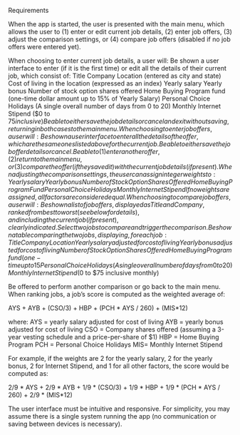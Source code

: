 Requirements

When the app is started, the user is presented with the main menu, which allows the user to (1) enter or edit current job details, (2) enter job offers, (3) adjust the comparison settings, or (4) compare job offers (disabled if no job offers were entered yet). 

When choosing to enter current job details, a user will:
Be shown a user interface to enter (if it is the first time) or edit all the details of their current job, which consist of:
Title
Company
Location (entered as city and state)
Cost of living in the location (expressed as an index)
Yearly salary 
Yearly bonus 
Number of stock option shares offered
Home Buying Program fund (one-time dollar amount up to 15% of Yearly Salary)
Personal Choice Holidays (A single overall number of days from 0 to 20)
Monthly Internet Stipend ($0 to $75 inclusive)
Be able to either save the job details or cancel and exit without saving, returning in both cases to the main menu.
When choosing to enter job offers, a user will:
Be shown a user interface to enter all the details of the offer, which are the same ones listed above for the current job.
Be able to either save the job offer details or cancel.
Be able to (1) enter another offer, (2) return to the main menu, or (3) compare the offer (if they saved it) with the current job details (if present).
When adjusting the comparison settings, the user can assign integer weights to:
Yearly salary
Yearly bonus
Number of Stock Option Shares Offered
Home Buying Program Fund
Personal Choice Holidays
Monthly Internet Stipend
If no weights are assigned, all factors are considered equal.
When choosing to compare job offers, a user will:
Be shown a list of job offers, displayed as Title and Company, ranked from best to worst (see below for details), and including the current job (if present), clearly indicated.
Select two jobs to compare and trigger the comparison.
Be shown a table comparing the two jobs, displaying, for each job:
Title
Company
Location 
Yearly salary adjusted for cost of living
Yearly bonus adjusted for cost of living
Number of Stock Option Shares Offered
Home Buying Program fund (one-time up to 15% of Yearly Salary)
Personal Choice Holidays (A single overall number of days from 0 to 20) 
Monthly Internet Stipend ($0 to $75 inclusive monthly)

Be offered to perform another comparison or go back to the main menu.
When ranking jobs, a job’s score is computed as the weighted average of:

AYS + AYB + (CSO/3) + HBP + (PCH * AYS / 260) + (MIS*12)

where:
AYS = yearly salary adjusted for cost of living
AYB = yearly bonus adjusted for cost of living
CSO = Company shares offered (assuming a 3-year vesting schedule and a price-per-share of $1)
HBP = Home Buying Program
PCH = Personal Choice Holidays 
MIS= Monthly Internet Stipend 

For example, if the weights are 2 for the yearly salary, 2 for the yearly bonus, 2 for Internet Stipend, and 1 for all other factors, the score would be computed as:


2/9 * AYS + 2/9 * AYB + 1/9 * (CSO/3) + 1/9 * HBP + 1/9 * (PCH * AYS / 260) + 2/9 * (MIS*12)

The user interface must be intuitive and responsive.
For simplicity, you may assume there is a single system running the app (no communication or saving between devices is necessary).
